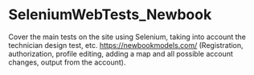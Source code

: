 # SeleniumWebTests_Newbook
Cover the main tests on the site using Selenium, taking into account the technician design test, etc. https://newbookmodels.com/ (Registration, authorization, profile editing, adding a map and all possible account changes, output from the account).
